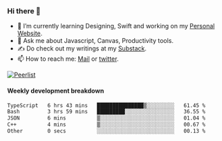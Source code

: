 ### Hi there 👋

- 🌱 I’m currently learning Designing, Swift and working on my [Personal Website](https://kvaishak.com/).
- 💬 Ask me about Javascript, Canvas,  Productivity tools. 
- :writing_hand: Do check out my writings at my [Substack](https://kvaishak.substack.com/).
- 📫 How to reach me: [Mail](mailto:vaishak.kaippanchery@gmail.com) or [twitter](https://twitter.com/kvaishack).

[![Peerlist](https://github-readme-badge.peerlist.io/api/vaishak)](https://peerlist.io/vaishak)

#### Weekly development breakdown

<!--START_SECTION:waka-->

```txt
TypeScript   6 hrs 43 mins   ███████████████▒░░░░░░░░░   61.45 %
Bash         3 hrs 59 mins   █████████░░░░░░░░░░░░░░░░   36.55 %
JSON         6 mins          ▒░░░░░░░░░░░░░░░░░░░░░░░░   01.04 %
C++          4 mins          ▒░░░░░░░░░░░░░░░░░░░░░░░░   00.67 %
Other        0 secs          ░░░░░░░░░░░░░░░░░░░░░░░░░   00.13 %
```

<!--END_SECTION:waka-->
